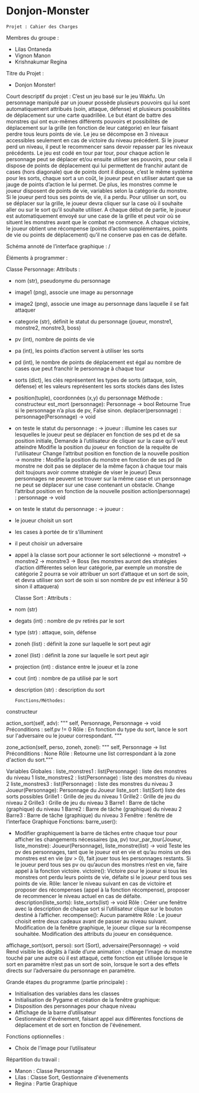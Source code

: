# Donjon-Monster
    Projet : Cahier des Charges 
    
Membres du groupe : 
- Lilas Ontaneda 
- Vignon Manon 
- Krishnakumar Regina 

Titre du Projet : 
- Donjon Monster! 

Court descriptif du projet : 
C’est un jeu basé sur le jeu Wakfu. 
Un personnage manipulé par un joueur possède plusieurs pouvoirs qui lui sont automatiquement attribués (soin, attaque, défense) et plusieurs possibilités de déplacement sur une carte quadrillée. 
Le but étant de battre des monstres qui ont eux-mêmes différents pouvoirs et possibilités de déplacement sur la grille (en fonction de leur catégorie) en leur faisant perdre tous leurs points de vie. Le jeu se décompose en 3 niveaux accessibles seulement en cas de victoire du niveau précédent. Si le joueur perd un niveau, il peut le recommencer sans devoir repasser par les niveaux précédents. 
Le jeu est codé en tour par tour, pour chaque action le personnage peut se déplacer et/ou ensuite utiliser ses pouvoirs, pour cela il dispose de points de déplacement qui lui permettent de franchir autant de cases (hors diagonale) que de points dont il dispose, c’est le même système pour les sorts, chaque sort a un coût, le joueur peut en utiliser autant que sa jauge de points d’action le lui permet. De plus, les monstres comme le joueur disposent de points de vie, variables selon la catégorie du monstre. Si le joueur perd tous ses points de vie, il a perdu. Pour utiliser un sort, ou se déplacer sur la grille, le joueur devra cliquer sur la case où il souhaite aller ou sur le sort qu’il souhaite utiliser. A chaque début de partie, le joueur est automatiquement envoyé sur une case de la grille et peut voir où se situent les monstres avant que le combat ne commence. A chaque victoire, le joueur obtient une récompense (points d’action supplémentaires, points de vie ou points de déplacement) qu’il ne conserve pas en cas de défaite. 

Schéma annoté de l’interface graphique : /

Éléments à programmer : 

Classe Personnage: 
Attributs : 
- nom (str), pseudonyme du personnage 
- image1 (png), associe une image au personnage 
- image2 (png), associe une image au personnage dans laquelle il se fait attaquer 
- categorie (str), définit le statut du personnage (joueur, monstre1, monstre2, monstre3, boss) 
- pv (int), nombre de points de vie 
- pa (int), les points d’action servent à utiliser les sorts
- pd (int), le nombre de points de déplacement est égal au nombre de cases que peut franchir le personnage à chaque tour 
- sorts (dict), les clés représentent les types de sorts (attaque, soin, défense) et les valeurs représentent les sorts stockés dans des listes 
- position(tuple), coordonnées (x,y) du personnage 
Méthode : 
constructeur 
est_mort (personnage): 
Personnage -> bool 
Retourne True si le personnage n’a plus de pv, False sinon. 
deplacer(personnage) : 
personnage(Personnage) -> void 
- on teste le statut du personnage : 
→ joueur : 
illumine les cases sur lesquelles le joueur peut se déplacer en fonction de ses pd et de sa position initiale, 
Demande à l’utilisateur de cliquer sur la case qu’il veut atteindre 
Modifie la position du joueur en fonction de la requête de l’utilisateur 
Change l’attribut position en fonction de la nouvelle position 
→ monstre : 
Modifie la position du monstre en fonction de ses pd (le monstre ne doit pas se déplacer de la même façon à chaque tour mais doit toujours avoir comme stratégie de viser le joueur) 
Deux personnages ne peuvent se trouver sur la même case et un personnage ne peut se déplacer sur une case contenant un obstacle. 
Change l’attribut position en fonction de la nouvelle position 
action(personnage) : 
personnage → void 
- on teste le statut du personnage : 
→ joueur :
- le joueur choisit un sort 
- les cases à portée de tir s’illuminent 
- il peut choisir un adversaire 
- appel à la classe sort pour actionner le sort sélectionné 
→ monstre1 
→ monstre2 
-> monstre3 
-> Boss 
(les monstres auront des stratégies d’action différentes selon leur catégorie, par exemple un monstre de catégorie 2 pourra se voir attribuer un sort d’attaque et un sort de soin, et devra utiliser son sort de soin si son nombre de pv est inférieur à 50 sinon il attaquera) 

    Classe Sort : 
Attributs : 
- nom (str) 
- degats (int) : nombre de pv retirés par le sort 
- type (str) : attaque, soin, défense 
- zoneh (list) : définit la zone sur laquelle le sort peut agir 
- zonel (list) : définit la zone sur laquelle le sort peut agir 
- projection (int) : distance entre le joueur et la zone 
- cout (int) : nombre de pa utilisé par le sort
- description (str) : description du sort 

      Fonctions/Méthodes:
constructeur

action_sort(self, adv):
""" self, Personnage, Personnage -> void
             Préconditions : self.pv != 0
             Rôle : En fonction du type du sort, lance le sort sur l'adversaire ou le joueur correspondant. """

zone_action(self, perso, zoneh, zonel):
""" self, Personnage -> list
            Préconditions : None
            Rôle : Retourne une list correspondant à la zone d'action du sort."""
  


Variables Globales : 
liste_monstres1 : list(Personnage) : liste des monstres du niveau 1 
liste_monstres2 : list(Personnage) : liste des monstres du niveau 2 
liste_monstres3 : list(Personnage) : liste des monstres du niveau 3 
Joueur(Personnage): Personnage du Joueur 
liste_sort : list(Sort) liste des sorts possibles 
Grille1 : Grille de jeu du niveau 1 
Grille2 : Grille de jeu du niveau 2 
Grille3 : Grille de jeu du niveau 3 
Barre1 : Barre de tâche (graphique) du niveau 1 
Barre2 : Barre de tâche (graphique) du niveau 2 
Barre3 : Barre de tâche (graphique) du niveau 3 
Fenêtre : fenêtre de l’interface Graphique 
Fonctions: 
barre_user(): 
- Modifier graphiquement la barre de tâches entre chaque tour pour afficher les changements nécessaires (pa, pv) 
tour_par_tour(Joueur, liste_monstre): 
Joueur(Personnage), liste_monstre(list) -> void 
Teste les pv des personnages, tant que le joueur est en vie et qu’au moins un des monstres est en vie (pv > 0), fait jouer tous les personnages restants.
Si le joueur perd tous ses pv ou qu’aucun des monstres n’est en vie, faire appel à la fonction victoire. 
victoire(): 
Victoire pour le joueur si tous les monstres ont perdu leurs points de vie, défaite si le joueur perd tous ses points de vie. 
Rôle: lancer le niveau suivant en cas de victoire et proposer des récompenses (appel à la fonction récompense), proposer de recommencer le niveau actuel en cas de défaite. 
description(liste_sorts): 
liste_sorts(list) -> void 
Rôle : Créer une fenêtre avec la description de chaque sort si l’utilisateur clique sur le bouton destiné à l’afficher. 
recompense(): 
Aucun paramètre 
Rôle : Le joueur choisit entre deux cadeaux avant de passer au niveau suivant. Modification de la fenêtre graphique, le joueur clique sur la récompense souhaitée. Modification des attributs du joueur en conséquence. 

affichage_sort(sort, perso):
sort (Sort), adversaire(Personnage) -> void 
Rend visible les dégâts à l’aide d’une animation : change l’image du monstre touché par une autre où il est attaqué, cette fonction est utilisée lorsque le sort en paramètre n’est pas un
sort de soin, lorsque le sort a des effets directs sur l’adversaire du personnage en paramètre. 


Grande étapes du programme (partie principale) : 
- Initialisation des variables dans les classes 
- Initialisation de Pygame et création de la fenêtre graphique: 
- Disposition des personnages pour chaque niveau 
- Affichage de la barre d’utilisateur 
- Gestionnaire d'événement, faisant appel aux différentes fonctions de déplacement et de sort en fonction de l'événement. 

Fonctions optionnelles : 
- Choix de l’image pour l’utilisateur 

Répartition du travail : 
- Manon : Classe Personnage 
- Lilas : Classe Sort, Gestionnaire d'évenements
- Regina : Partie Graphique

